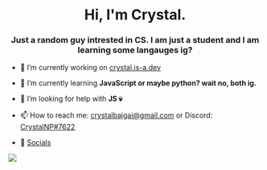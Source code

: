<h1 align="center">Hi, I'm Crystal.</h1>
<h3 align="center">Just a random guy intrested in CS. I am just a student and I am learning some langauges ig?</h3>

- 🔭 I’m currently working on <a href="https://crystal.is-a.dev/" target="_blank">crystal.is-a.dev</a>

- 🌱 I’m currently learning **JavaScript or maybe python? wait no, both ig.**

- 🤝 I’m looking for help with **JS 💀**

- 📫 How to reach me: <a href="mailto:crystalbajgai@gmail.com">crystalbajgai@gmail.com</a> or Discord: <a href="https://discord.com/users/733166420510375936" target="_blank">CrystalNP#7622</a>

- 📱 <a href="https://linktr.ee/crystalbajgai" target="_black">Socials</a>

 ![](https://quotes-github-readme.vercel.app/api?type=horizontal&theme=radical)
